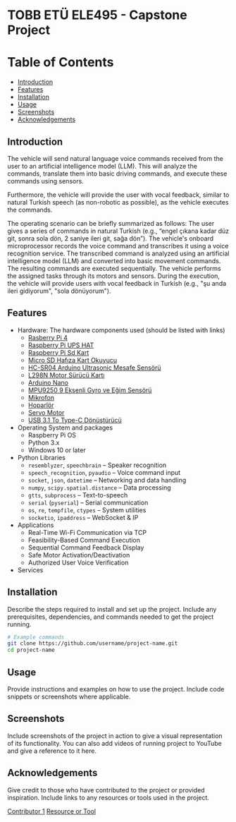 # TOBB ETÜ ELE495 - Capstone Project

# Table of Contents
- [Introduction](#introduction)
- [Features](#features)
- [Installation](#installation)
- [Usage](#usage)
- [Screenshots](#screenshots)
- [Acknowledgements](#acknowledgements)

## Introduction

The vehicle will send natural language voice commands received from the user to an artificial intelligence model (LLM). This will analyze the commands, translate them into basic driving commands, and execute these commands using sensors.

Furthermore, the vehicle will provide the user with vocal feedback, similar to natural Turkish speech (as non-robotic as possible), as the vehicle executes the commands.

The operating scenario can be briefly summarized as follows: The user gives a series of commands in natural Turkish (e.g., “engel çıkana kadar düz git, sonra sola dön, 2 saniye ileri git, sağa dön”). The vehicle's onboard microprocessor records the voice command and transcribes it using a voice recognition service. The transcribed command is analyzed using an artificial intelligence model (LLM) and converted into basic movement commands. The resulting commands are executed sequentially. The vehicle performs the assigned tasks through its motors and sensors. During the execution, the vehicle will provide users with vocal feedback in Turkish (e.g., "şu anda ileri gidiyorum", "sola dönüyorum").


## Features
- Hardware: The hardware components used (should be listed with links)
  - [Rasberry Pi 4](https://www.robocombo.com/raspberry-pi-4-8gb-yeni-versiyon)
  - [Raspberry Pi UPS HAT](https://market.samm.com/tr-usd/raspberry-pi-ups-hat)
  - [Raspberry Pi  Sd Kart](https://market.samm.com/raspberry-pi-64gb-a2-class-hafiza-karti)
  - [Micro SD Hafıza Kart Okuyucu](https://www.hepsiburada.com/veggieg-usb-2-0-sd-ve-micro-sd-hafiza-kart-okuyucu-siyah-p-HBCV000075WAZD)
  - [HC-SR04 Arduino Ultrasonic Mesafe Sensörü](https://robolinkmarket.com/hc-sr04-arduino-ultrasonic-mesafe-sensoru?srsltid=AfmBOooZNz0LNqoCOcTf4P2N2B-U-qGTtOwfh3LrpjtQ432j951cvKpiRXQ&gStoreCode=robolinkG1)
  - [L298N Motor Sürücü Kartı](https://robolinkmarket.com/l298n-motor-surucu-karti?srsltid=AfmBOoprUP9nhtKZ9o601lqJdaMOPEYprGBfUbroT7UoArpduLZ_hXtT6Pk&gStoreCode=robolinkG1)
  - [Arduino Nano](https://www.robotistan.com/arduino-nano?language=tr&h=1617316c)
  - [MPU9250 9 Eksenli Gyro ve Eğim Sensörü](https://www.robocombo.com/mpu-9250-9-eksen-jiroskop-ivmeolcer-manyetometre-sensor-modulu?srsltid=AfmBOorEJfvat3dhbArzxP1OZkIcCixFGoXX8n1p_biLCCXOeLeWURcTlkw)
  - [Mikrofon](https://www.hepsiburada.com/daytona-k9-c2-wireless-3in1-kablosuz-mikrofon-type-c-lightning-3-5mm-jak-ciftli-yaka-mikrofonu-p-HBCV00004625CL?magaza=Alcamseni)
  - [Hoparlör](https://www.hepsiburada.com/grundig-solo-bluetooth-hoparlor-siyah-p-HBCV000051RRB7)
  - [Servo Motor](https://www.robocombo.com/SG90-RC-Servo-Motor,PR-141.html?srsltid=AfmBOoriSRx2NBEiuyk6wXhx8eV2KMV2gDN1X_tiDEVRmnpVYjCCJ1HwYyU)
  - [USB 3.1 To Type-C Dönüştürücü](https://www.hepsiburada.com/baseus-usb-3-1-to-type-c-donusturucu-adaptor-mini-otg-baseus-ingenuity-series-zjjq000101-p-HBCV00001TCC3G?magaza=IVOOMI)
- Operating System and packages
  - Raspberry Pi OS
  - Python 3.x
  - Windows 10 or later
- Python Libraries
  - `resemblyzer`, `speechbrain` – Speaker recognition
  - `speech_recognition`, `pyaudio` – Voice command input
  - `socket`, `json`, `datetime` – Networking and data handling
  - `numpy`, `scipy.spatial.distance` – Data processing
  - `gtts`, `subprocess` – Text-to-speech
  - `serial` (`pyserial`) – Serial communication
  - `os`, `re`, `tempfile`, `ctypes` – System utilities
  - `socketio`, `ipaddress` – WebSocket & IP
- Applications
  - Real-Time Wi-Fi Communication via TCP
  - Feasibility-Based Command Execution
  - Sequential Command Feedback Display
  - Safe Motor Activation/Deactivation
  - Authorized User Voice Verification
- Services 

## Installation
Describe the steps required to install and set up the project. Include any prerequisites, dependencies, and commands needed to get the project running.

```bash
# Example commands
git clone https://github.com/username/project-name.git
cd project-name
```

## Usage
Provide instructions and examples on how to use the project. Include code snippets or screenshots where applicable.

## Screenshots
Include screenshots of the project in action to give a visual representation of its functionality. You can also add videos of running project to YouTube and give a reference to it here. 

## Acknowledgements
Give credit to those who have contributed to the project or provided inspiration. Include links to any resources or tools used in the project.

[Contributor 1](https://github.com/user1)
[Resource or Tool](https://www.nvidia.com)
